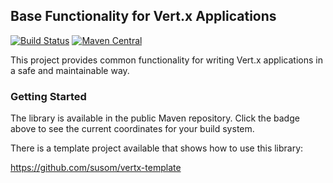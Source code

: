 ## Base Functionality for Vert.x Applications

[![Build Status](https://app.travis-ci.com/susom/vertx-base.svg?branch=master)](https://app.travis-ci.com/susom/vertx-base)
[![Maven Central](https://maven-badges.herokuapp.com/maven-central/com.github.susom/vertx-base/badge.svg)](https://maven-badges.herokuapp.com/maven-central/com.github.susom/vertx-base)

This project provides common functionality for writing Vert.x applications in a safe and maintainable way.

### Getting Started

The library is available in the public Maven repository.
Click the badge above to see the current coordinates for your build system. 

There is a template project available that shows how to use this library:

https://github.com/susom/vertx-template
